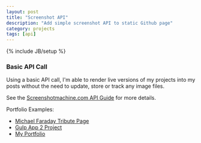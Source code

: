 ```yaml
---
layout: post
title: "Screenshot API"
description: "Add simple screenshot API to static Github page"
category: projects
tags: [api]
---
```

{% include JB/setup %}

### Basic API Call

Using a basic API call, I'm able to render live versions of my projects into my posts without the need to update, store or track any image files.

See the [Screenshotmachine.com API Guide](https://screenshotmachine.com/apiguide.php) for more details.

Portfolio Examples:

- [Michael Faraday Tribute Page](http://isaacdozier.com/freecodecamp/tribute-page)
- [Gulp App 2 Project](http://isaacdozier.com/projects/gulp-app-2)
- [My Portfolio](http://isaacdozier.com/projects/jekyll-site-my-portfolio)